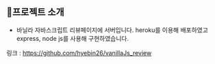 ## :memo:프로젝트 소개
- 바닐라 자바스크립트 리뷰페이지에 서버입니다. heroku를 이용해 배포하였고 express, node js를 사용해 구현하였습니다.

링크 : <a href="https://github.com/hyebin26/vanillaJs_review">https://github.com/hyebin26/vanillaJs_review</a>
